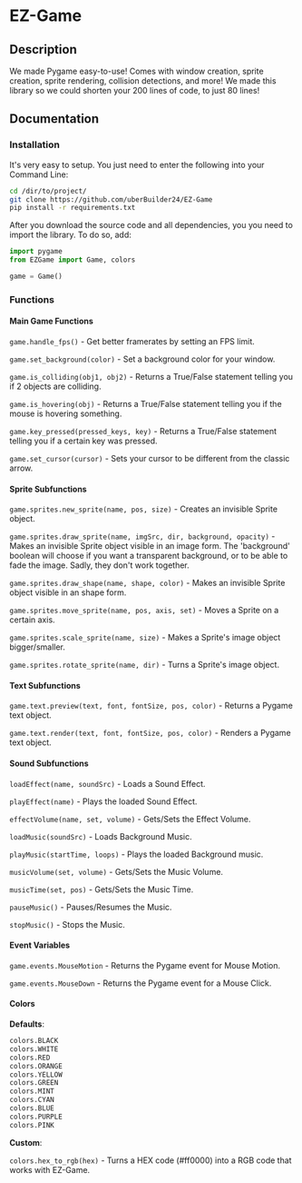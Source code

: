 # EZ-Game
## Description
We made Pygame easy-to-use! Comes with window creation, sprite creation, sprite rendering, collision detections, and more! We made this library so we could shorten your 200 lines of code, to just 80 lines!

## Documentation
### Installation
It's very easy to setup. You just need to enter the following into your Command Line:
```sh
cd /dir/to/project/
git clone https://github.com/uberBuilder24/EZ-Game
pip install -r requirements.txt
```
After you download the source code and all dependencies, you you need to import the library. To do so, add:
```py
import pygame
from EZGame import Game, colors

game = Game()
```

### Functions
#### Main Game Functions
`game.handle_fps()` - Get better framerates by setting an FPS limit.

`game.set_background(color)` - Set a background color for your window.

`game.is_colliding(obj1, obj2)` - Returns a True/False statement telling you if 2 objects are colliding.

`game.is_hovering(obj)` - Returns a True/False statement telling you if the mouse is hovering something.

`game.key_pressed(pressed_keys, key)` - Returns a True/False statement telling you if a certain key was pressed.

`game.set_cursor(cursor)` - Sets your cursor to be different from the classic arrow.

#### Sprite Subfunctions
`game.sprites.new_sprite(name, pos, size)` - Creates an invisible Sprite object.

`game.sprites.draw_sprite(name, imgSrc, dir, background, opacity)` - Makes an invisible Sprite object visible in an image form. The 'background' boolean will choose if you want a transparent background, or to be able to fade the image. Sadly, they don't work together.

`game.sprites.draw_shape(name, shape, color)` - Makes an invisible Sprite object visible in an shape form.

`game.sprites.move_sprite(name, pos, axis, set)` - Moves a Sprite on a certain axis.

`game.sprites.scale_sprite(name, size)` - Makes a Sprite's image object bigger/smaller.

`game.sprites.rotate_sprite(name, dir)` - Turns a Sprite's image object.

#### Text Subfunctions
`game.text.preview(text, font, fontSize, pos, color)` - Returns a Pygame text object.

`game.text.render(text, font, fontSize, pos, color)` - Renders a Pygame text object.

#### Sound Subfunctions
`loadEffect(name, soundSrc)` - Loads a Sound Effect.

`playEffect(name)` - Plays the loaded Sound Effect.

`effectVolume(name, set, volume)` - Gets/Sets the Effect Volume.

`loadMusic(soundSrc)` - Loads Background Music.

`playMusic(startTime, loops)` - Plays the loaded Background music.

`musicVolume(set, volume)` - Gets/Sets the Music Volume.

`musicTime(set, pos)` - Gets/Sets the Music Time.

`pauseMusic()` - Pauses/Resumes the Music.

`stopMusic()` - Stops the Music.

#### Event Variables
`game.events.MouseMotion` - Returns the Pygame event for Mouse Motion.

`game.events.MouseDown` - Returns the Pygame event for a Mouse Click.

#### Colors
__**Defaults**__:

```py
colors.BLACK
colors.WHITE
colors.RED
colors.ORANGE
colors.YELLOW
colors.GREEN
colors.MINT
colors.CYAN
colors.BLUE
colors.PURPLE
colors.PINK
```

__**Custom**__:

`colors.hex_to_rgb(hex)` - Turns a HEX code (#ff0000) into a RGB code that works with EZ-Game.